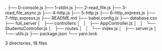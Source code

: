 .
├── 0-console.js
├── 1-stdin.js
├── 2-read_file.js
├── 3-read_file_async.js
├── 4-http.js
├── 5-http.js
├── 6-http_express.js
├── 7-http_express.js
├── README.md
├── babel.config.js
├── database.csv
├── full_server
│   ├── controllers
│   │   ├── AppController.js
│   │   └── StudentsController.js
│   ├── routes
│   │   └── index.js
│   ├── server.js
│   └── utils.js
├── package.json
└── yarn.lock

3 directories, 18 files
